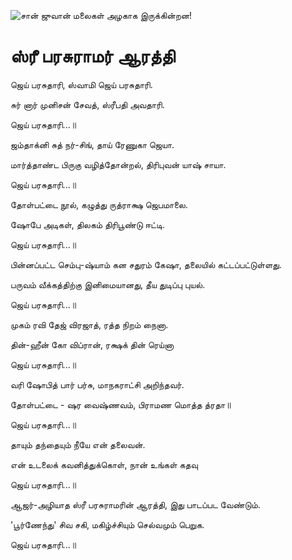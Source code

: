![சான் ஜுவான் மலைகள் அழகாக இருக்கின்றன!](lib/images/img.png "San Juan Mountains")

# ஸ்ரீ பரசுராமர் ஆரத்தி

ஜெய் பரசுதாரி, ஸ்வாமி ஜெய் பரசுதாரி.

சுர் னார் முனிசன் சேவத், ஸ்ரீபதி அவதாரி.

ஜெய் பரசுதாரி...॥

ஜம்தாக்னி சுத் நர்-சிங், தாய் ரேணுகா ஜெயா.

மார்த்தாண்ட பிருகு வழித்தோன்றல், திரிபுவன் யாஷ் சாயா.

ஜெய் பரசுதாரி...॥

தோள்பட்டை நூல், கழுத்து ருத்ராக்ஷ ஜெபமாலை.

ஷோபே அடிகள், திலகம் திரிபூண்டு ஈட்டி.

ஜெய் பரசுதாரி...॥

பின்னப்பட்ட செம்பு-ஷ்யாம் கன சதுரம் கேஷா, தலையில் கட்டப்பட்டுள்ளது.

பருவம் வீக்கத்திற்கு இனிமையானது, தீய துடிப்பு புயல்.

ஜெய் பரசுதாரி...॥

முகம் ரவி தேஜ் விரஜாத், ரத்த நிறம் நைனா.

தின்-ஹீன் கோ விப்ரான், ரக்ஷக் தின் ரெய்னா

ஜெய் பரசுதாரி...॥

வரி ஷோபித் பார் பர்சு, மாநகராட்சி அறிந்தவர்.

தோள்பட்டை - ஷர வைஷ்ணவம், பிராமண மொத்த த்ரதா॥

ஜெய் பரசுதாரி...॥

தாயும் தந்தையும் நீயே என் தலைவன்.

என் உடலைக் கவனித்துக்கொள், நான் உங்கள் கதவு

ஜெய் பரசுதாரி...॥

ஆஜர்-அழியாத ஸ்ரீ பரசுராமரின் ஆரத்தி, இது பாடப்பட வேண்டும்.

'பூர்ணேந்து' சிவ சகி, மகிழ்ச்சியும் செல்வமும் பெறுக.

ஜெய் பரசுதாரி...॥